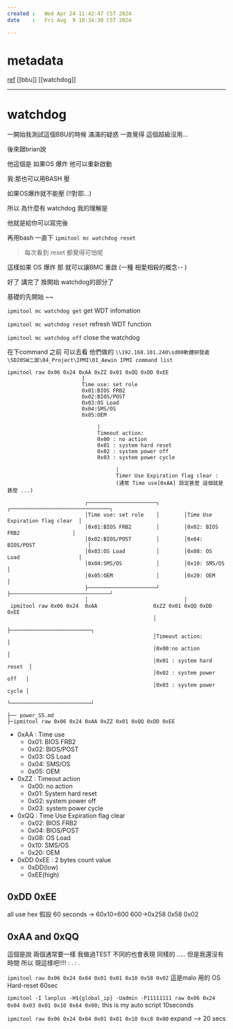 ```yaml
---
created	:	Wed Apr 24 11:42:47 CST 2024
date	:	Fri Aug  9 10:34:30 CST 2024

---
```

# metadata
[ref](https://hackmd.io/UMjW7yJqTm-_Yba-f6JhXQ)
[[bbu]]
[[watchdog]]

---
# watchdog

一開始我測試這個BBU的時候 滿滿的疑惑
一直覺得 這個超級沒用...

後來跟brian說

他這個是 如果OS 爆炸 他可以重新啟動

我:那也可以用BASH 壓

如果OS爆炸就不能壓 (!!對耶...)

所以 為什麼有 watchdog 我的理解是

他就是給你可以寫完後

再用bash 一直下 `ipmitool mc watchdog reset`

> 每次看到  reset 都覺得可怕呢

這樣如果 OS 爆炸 那 就可以讓BMC 重啟 (一種 相愛相殺的概念-- )

好了 講完了 換開始 watchdog的部分了

基礎的先開始 ~~

`ipmitool mc watchdog get`
get WDT infomation

`ipmitool mc watchdog reset`
refresh WDT function

`ipmitool mc watchdog off`
close the watchdog


在下command 之前 可以去看 他們做的
`\\192.168.101.240\sd00軟體研發處\SD20SW二部\04_Project\IPMI\01_Aewin IPMI command list`

```
ipmitool raw 0x06 0x24 0xAA 0xZZ 0x01 0xQQ 0xDD 0xEE
                        |
                        Time use: set role
                        0x01:BIOS FRB2
                        0x02:BIOS/POST
                        0x03:OS Load
                        0x04:SMS/OS
                        0x05:OEM

                             |
                             Timeout action:
                             0x00 : no action
                             0x01 : system hard reset
                             0x02 : system power off
                             0x03 : system power cycle

                                   |
                                   Timer Use Expiration flag clear :
                                   (通常 Time use[0xAA] 設定甚麼 這個就是甚麼 ...)

```
```
                         ┌──────────────────────┐        ┌────────────────────────────────┐
                         │Time use: set role    │        │Time Use Expiration flag clear  │
                         │0x01:BIOS FRB2        │        │0x02: BIOS FRB2                 │
                         │0x02:BIOS/POST        │        │0x04: BIOS/POST                 │
                         │0x03:OS Load          │        │0x08: OS Load                   │
                         │0x04:SMS/OS           │        │0x10: SMS/OS                    │
                         │0x05:OEM              │        │0x20: OEM                       │
                         ├──────────────────────┘        ├────────────────────────────────┘
                         │                               │
 ipmitool raw 0x06 0x24  0xAA                  0xZZ 0x01 0xQQ 0xDD 0xEE
                                               │
                                               ├──────────────────────────┐
                                               │Timeout action:           │
                                               │0x00:no action            │
                                               │0x01 : system hard reset  │
                                               │0x02 : system power off   │
                                               │0x03 : system power cycle │
                                               └──────────────────────────┘

├── power_S5.md
├─ipmitool raw 0x06 0x24 0xAA 0xZZ 0x01 0xQQ 0xDD 0xEE
```


+ 0xAA : Time use
  + 0x01: BIOS FRB2
  + 0x02: BIOS/POST
  + 0x03: OS Load
  + 0x04: SMS/OS
  + 0x05: OEM
+ 0xZZ : Timeout action
  + 0x00: no action
  + 0x01: System hard reset
  + 0x02: system power off
  + 0x03: system power cycle
+ 0xQQ : Time Use Expiration flag clear
  + 0x02: BIOS FRB2
  + 0x04: BIOS/POST
  + 0x08: OS Load
  + 0x10: SMS/OS
  + 0x20: OEM
+ 0xDD 0xEE : 2 bytes count value
  + 0xDD(low)
  + 0xEE(high)

0xDD 0xEE
---
all use hex
假設 60 seconds -> 60x10=600
600->0x258
0x58 0x02

0xAA and 0xQQ
---
這個是說 兩個通常要一樣
我做過TEST
不同的也會表現
同樣的 .....
但是我還沒有時間 所以 現這樣吧!!!!
		:		.
        :       .

`ipmitool raw 0x06 0x24 0x04 0x01 0x01 0x10 0x58 0x02`
這是malo 用的 OS   Hard-reset 60sec

`ipmitool -I lanplus -H${global_ip} -Uadmin -P11111111 raw 0x06 0x24 0x04 0x03 0x01 0x10 0x64 0x00;`
this is my auto script 10seconds

`ipmitool raw 0x06 0x24 0x04 0x01 0x01 0x10 0xc8 0x00`
expand --> 20 secs
